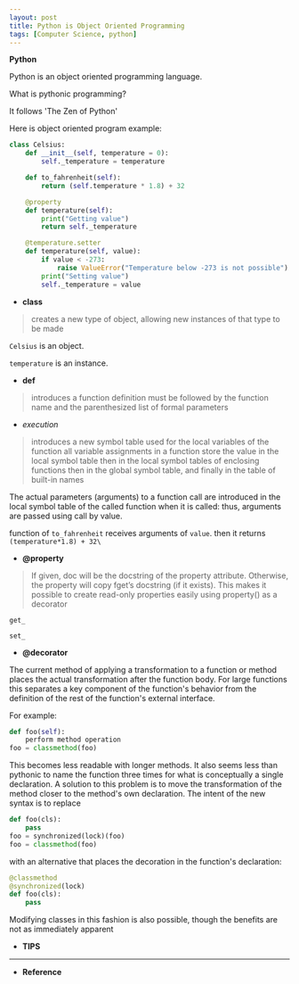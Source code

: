 ```yaml
---
layout: post
title: Python is Object Oriented Programming
tags: [Computer Science, python]
---
```

**Python**

Python is an object oriented programming language.

What is pythonic programming?

It follows 'The Zen of Python'


Here is object oriented program example:

```python
class Celsius:
    def __init__(self, temperature = 0):
        self._temperature = temperature

    def to_fahrenheit(self):
        return (self.temperature * 1.8) + 32

    @property
    def temperature(self):
        print("Getting value")
        return self._temperature

    @temperature.setter
    def temperature(self, value):
        if value < -273:
            raise ValueError("Temperature below -273 is not possible")
        print("Setting value")
        self._temperature = value
```


- **class**

> creates a new type of object, allowing new instances of that type to be made

`Celsius` is an object.

`temperature` is an instance.

- **def**

>introduces a function definition
>must be followed by the function name and the parenthesized list of formal parameters

- *execution*
>introduces a new symbol table used for the local variables of the function
>all variable assignments in a function store the value in the local symbol table
>then in the local symbol tables of enclosing functions
>then in the global symbol table, and finally in the table of built-in names

The actual parameters (arguments) to a function call are introduced in the local symbol table of the called function when it is called: thus, arguments are passed using call by value.

function of `to_fahrenheit` receives arguments of `value`. then it returns `(temperature*1.8) + 32\`


- **@property**

>If given, doc will be the docstring of the property attribute.
>Otherwise, the property will copy fget’s docstring (if it exists).
>This makes it possible to create read-only properties easily using property() as a decorator

```
get_

set_

```


- **@decorator**


The current method of applying a transformation to a function or method places the actual transformation after the function body. For large functions this separates a key component of the function's behavior from the definition of the rest of the function's external interface.

For example:

```python
def foo(self):
    perform method operation
foo = classmethod(foo)
```

This becomes less readable with longer methods. It also seems less than pythonic to name the function three times for what is conceptually a single declaration. A solution to this problem is to move the transformation of the method closer to the method's own declaration. The intent of the new syntax is to replace

```python
def foo(cls):
    pass
foo = synchronized(lock)(foo)
foo = classmethod(foo)
```
with an alternative that places the decoration in the function's declaration:

```python
@classmethod
@synchronized(lock)
def foo(cls):
    pass
```
Modifying classes in this fashion is also possible, though the benefits are not as immediately apparent



- **TIPS**
>
>
>


***
- **Reference**
